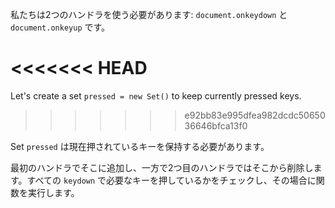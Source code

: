 
私たちは2つのハンドラを使う必要があります: `document.onkeydown` と `document.onkeyup` です。

<<<<<<< HEAD
=======
Let's create a set `pressed = new Set()` to keep currently pressed keys.
>>>>>>> e92bb83e995dfea982dcdc5065036646bfca13f0

Set `pressed` は現在押されているキーを保持する必要があります。

最初のハンドラでそこに追加し、一方で2つ目のハンドラではそこから削除します。すべての `keydown` で必要なキーを押しているかをチェックし、その場合に関数を実行します。
